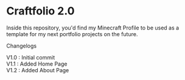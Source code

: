 # Craftfolio 2.0
Inside this repository, you'd find my Minecraft Profile to be used as a template for my next portfolio projects on the future.

Changelogs


V1.0 : Initial commit <br>
V1.1 : Added Home Page <br>
V1.2 : Added About Page <br>


